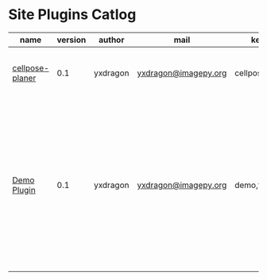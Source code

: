 # Site Plugins Catlog

| name | version | author | mail | keyword | description |
| --- | --- | --- | --- | --- | --- |
| [cellpose-planer](https://gitee.com/imagepy/cellpose-planer) | 0.1 | yxdragon | yxdragon@imagepy.org | cellpose,segment | generalist algorithm for cell and nucleus segmentation |
| [Demo Plugin](https://github.com/Image-Py/demoplugin) | 0.1 | yxdragon | yxdragon@imagepy.org | demo,tutorial | This is a demo project to show How to write ImagePy plugin. Including the usage of all kinds of plugin, with document wrote in detail. Developers can take this project as example.